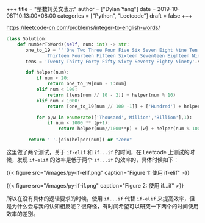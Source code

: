 +++
title = "整数转英文表示"
author = ["Dylan Yang"]
date = 2019-10-08T10:13:00+08:00
categories = ["Python", "Leetcode"]
draft = false
+++

<https://leetcode-cn.com/problems/integer-to-english-words/>

```python
class Solution:
    def numberToWords(self, num: int) -> str:
       one_to_19 = '''One Two Three Four Five Six Seven Eight Nine Ten Eleven Twelve
               Thirteen Fourteen Fifteen Sixteen Seventeen Eighteen Nineteen'''.split()
       tens = 'Twenty Thirty Forty Fifty Sixty Seventy Eighty Ninety'.split()

       def helper(num):
           if num < 20:
               return one_to_19[num - 1:num]
           elif num < 100:
               return [tens[num // 10 - 2]] + helper(num % 10)
           elif num < 1000:
               return [one_to_19[num // 100 -1]] + ['Hundred'] + helper(num % 100)

           for p,w in enumerate(['Thousand','Million','Billion'],1):
               if num < 1000 ** (p+1):
                   return helper(num//1000**p) + [w] + helper(num % 1000 ** p)

        return ' '.join(helper(num)) or "Zero"
```

这里做了两个测试，关于 `if-elif` 和 `if...if` 的时间，在 Leetcode 上测试的时候，发现 `if-elif` 的效率是低于两个 `if...if` 的效率的，具体时候如下：

{{< figure src="/images/py-if-elif.png" caption="Figure 1: 使用 if-elif" >}}

{{< figure src="/images/py-if-if.png" caption="Figure 2: 使用 if...if" >}}

所以在没有具体的逻辑要求的时候，使用 `if...if` 代替 `if-elif` 来提高效率，但是为什么会与我的认知相反呢？很奇怪，有时间希望可以研究一下两个的时间使用效率的差别。
